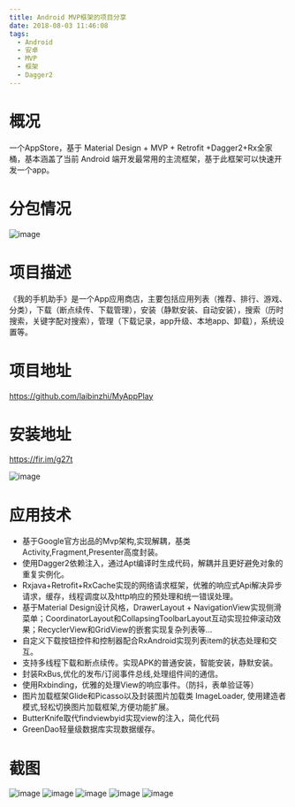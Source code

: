 ```yaml
---
title: Android MVP框架的项目分享
date: 2018-08-03 11:46:08
tags:
  - Android
  - 安卓  
  - MVP  
  - 框架 
  - Dagger2
---
```

# 概况
一个AppStore，基于 Material Design + MVP + Retrofit +Dagger2+Rx全家桶，基本涵盖了当前 Android 端开发最常用的主流框架，基于此框架可以快速开发一个app。
<!--more-->
# 分包情况
![image](http://i2.bvimg.com/656323/0a2d5df0d5952dff.png)
# 项目描述
《我的手机助手》是一个App应用商店，主要包括应用列表（推荐、排行、游戏、分类），下载（断点续传、下载管理），安装（静默安装、自动安装），搜索（历时搜索，关键字配对搜索），管理（下载记录，app升级、本地app、卸载），系统设置等。
# 项目地址
https://github.com/laibinzhi/MyAppPlay
# 安装地址
https://fir.im/g27t

![image](http://i2.bvimg.com/656323/9a0d7070163407fe.png)
# 应用技术
- 基于Google官方出品的Mvp架构,实现解耦，基类Activity,Fragment,Presenter高度封装。
- 使用Dagger2依赖注入，通过Apt编译时生成代码，解耦并且更好避免对象的重复实例化。
- Rxjava+Retrofit+RxCache实现的网络请求框架，优雅的响应式Api解决异步请求，缓存，线程调度以及http响应的预处理和统一错误处理。
- 基于Material Design设计风格，DrawerLayout + NavigationView实现侧滑菜单；CoordinatorLayout和CollapsingToolbarLayout互动实现拉伸滚动效果；RecyclerView和GridView的嵌套实现复杂列表等...
- 自定义下载按钮控件和控制器配合RxAndroid实现列表item的状态处理和交互。
- 支持多线程下载和断点续传。实现APK的普通安装，智能安装，静默安装。
- 封装RxBus,优化的发布/订阅事件总线,处理组件间的通信。
- 使用Rxbinding，优雅的处理View的响应事件。（防抖，表单验证等）
- 图片加载框架Glide和Picasso以及封装图片加载类 ImageLoader, 使用建造者模式,轻松切换图片加载框架,方便功能扩展。
- ButterKnife取代findviewbyid实现view的注入，简化代码
- GreenDao轻量级数据库实现数据缓存。

# 截图

![image](http://i2.bvimg.com/656323/c3853841bda557d4.gif) 
    ![image](http://i2.bvimg.com/656323/1015710ed2ee2033.gif)    ![image](http://i2.bvimg.com/656323/ff7bd14697f9440d.gif)    ![image](http://i2.bvimg.com/656323/3f70a3e6ac330f25.gif)    ![image](http://i2.bvimg.com/656323/f0ee370099af5cf6.gif)
